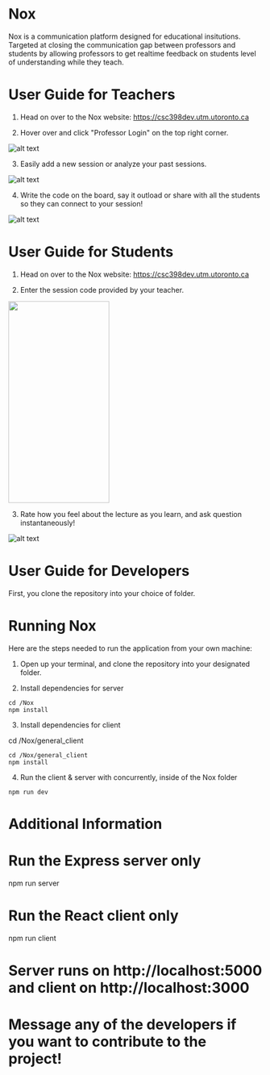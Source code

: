 # Nox

Nox is a communication platform designed for educational insitutions. Targeted at closing the communication gap between professors and students by allowing professors to get realtime feedback on students level of understanding while they teach.

# User Guide for Teachers 

1) Head on over to the Nox website: https://csc398dev.utm.utoronto.ca

2) Hover over and click "Professor Login" on the top right corner. 

![alt text](https://github.com/ShoaibAhmadKhan/Nox/blob/master/pictures/Profpic1.PNG "Nox")

3) Easily add a new session or analyze your past sessions. 

![alt text](https://github.com/ShoaibAhmadKhan/Nox/blob/master/pictures/Profpic2.PNG "Create Session")

4) Write the code on the board, say it outload or share with all the students so they can connect to your session!

![alt text](https://github.com/ShoaibAhmadKhan/Nox/blob/master/pictures/Profpic3.PNG "Dashboard")

# User Guide for Students

1) Head on over to the Nox website: https://csc398dev.utm.utoronto.ca

2) Enter the session code provided by your teacher. 

<img src="https://github.com/ShoaibAhmadKhan/Nox/blob/master/pictures/S1.jpg" width="200" height="400" />

3) Rate how you feel about the lecture as you learn, and ask question instantaneously! 

![alt text](https://github.com/ShoaibAhmadKhan/Nox/blob/master/pictures/S2.jpg "Rate how you feel!")


# User Guide for Developers

First, you clone the repository into your choice of folder. 

# Running Nox

Here are the steps needed to run the application from your own machine:

1) Open up your terminal, and clone the repository into your designated folder. 

2) Install dependencies for server
```
cd /Nox
npm install
```
3) Install dependencies for client

cd /Nox/general_client
```
cd /Nox/general_client
npm install
```
4) Run the client & server with concurrently, inside of the Nox folder
```
npm run dev
```
# Additional Information

# Run the Express server only
npm run server

# Run the React client only
npm run client

# Server runs on http://localhost:5000 and client on http://localhost:3000

# Message any of the developers if you want to contribute to the project! 
